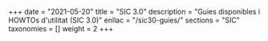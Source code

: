 +++
date        = "2021-05-20"
title       = "SIC 3.0"
description = "Guies disponibles i HOWTOs d'utilitat (SIC 3.0)"
enllac		= "/sic30-guies/"
sections    = "SIC"
taxonomies  = []
weight 		= 2
+++
